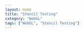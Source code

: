 ```yaml
---
layout: none
title: "Stencil Testing"
category: "WebGL"
tags: ["WebGL", "Stencil Testing"]
---
```

<script src='{{ site.JSDir }}/Stencil-Testing.js' type="text/javascript"></script>
